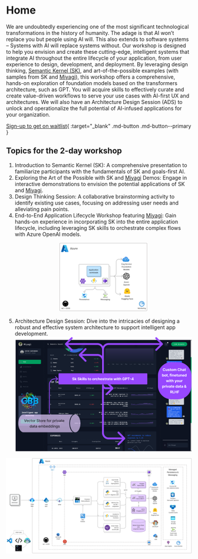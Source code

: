 # Home

We are undoubtedly experiencing one of the most significant technological transformations in the history of humanity. The adage is that AI won’t replace you but people using AI will. This also extends to software systems – Systems with AI will replace systems without. Our workshop is designed to help you envision and create these cutting-edge, intelligent systems that integrate AI throughout the entire lifecycle of your application, from user experience to design, development, and deployment.
By leveraging design thinking, [Semantic Kernel (SK)](https://github.com/microsoft/semantic-kernel), and art-of-the-possible examples (with samples from SK and [Miyagi](https://github.com/Azure-Samples/miyagi)), this workshop offers a comprehensive, hands-on exploration of foundation models based on the transformers architecture, such as GPT. You will acquire skills to effectively curate and create value-driven workflows to serve your use cases with AI-first UX and architectures. We will also have an Architecture Design Session (ADS) to unlock and operationalize the full potential of AI-infused applications for your organization.

[Sign-up to get on waitlist](https://forms.office.com/r/rLds2s8RH1){ :target="_blank" .md-button .md-button--primary }

## Topics for the 2-day workshop

1. Introduction to Semantic Kernel (SK): A comprehensive presentation to familiarize participants with the fundamentals of SK and goals-first AI.
1. Exploring the Art of the Possible with SK and [Miyagi](https://github.com/Azure-Samples/miyagi) Demos: Engage in interactive demonstrations to envision the potential applications of SK and [Miyagi](https://github.com/Azure-Samples/miyagi).
1. Design Thinking Session: A collaborative brainstorming activity to identify existing use cases, focusing on addressing user needs and alleviating pain points.
1. End-to-End Application Lifecycle Workshop featuring [Miyagi](https://github.com/Azure-Samples/miyagi): Gain hands-on experience in incorporating SK into the entire application lifecycle, including leveraging SK skills to orchestrate complex flows with Azure OpenAI models. <p align="center"><img src="assets/images/basic-arch.png" width=50% /></p>
1. Architecture Design Session: Dive into the intricacies of designing a robust and effective system architecture to support intelligent app development.
![miyagi-ui](assets/images/ui-annotations.png)


![miyagi-arch](assets/images/wip-azure.png)
